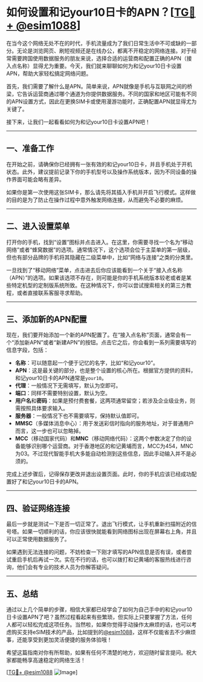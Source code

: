 # 如何设置和记your10日卡的APN？[[TG💪+ @esim1088](https://t.me/s/esim1088)]

在当今这个网络无处不在的时代，手机流量成为了我们日常生活中不可或缺的一部分。无论是浏览网页、刷短视频还是在线办公，都离不开稳定的网络连接。对于经常需要跨国使用数据服务的朋友来说，选择合适的运营商和配置正确的APN（接入点名称）显得尤为重要。今天，我们就来聊聊如何为和记your10日卡设置APN，帮助大家轻松搞定网络问题。

首先，我们需要了解什么是APN。简单来说，APN就像是手机与互联网之间的桥梁，它告诉运营商通过哪个通道为你提供数据服务。不同的国家和地区可能有不同的APN设置方式，因此在更换SIM卡或使用漫游功能时，正确配置APN就显得尤为关键了。

接下来，让我们一起看看如何为和记your10日卡设置APN吧！

---

## 一、准备工作

在开始之前，请确保你已经拥有一张有效的和记your10日卡，并且手机处于开机状态。此外，建议提前记录下你的手机型号以及操作系统版本，因为不同设备的操作界面可能会略有差异。

如果你是第一次使用这张SIM卡，那么请先将其插入手机并开启飞行模式。这样做的目的是为了防止在操作过程中意外触发网络连接，从而避免不必要的麻烦。

---

## 二、进入设置菜单

打开你的手机，找到“设置”图标并点击进入。在这里，你需要寻找一个名为“移动网络”或者“蜂窝数据”的选项。通常情况下，这个选项会位于主菜单的第一层级，但也有部分品牌的手机将其隐藏在二级菜单中，比如“网络与连接”之类的分类里。

一旦找到了“移动网络”菜单，点击进去后你应该能看到一个关于“接入点名称（APN）”的选项。如果该选项不存在，则可能是你的手机系统版本较老或者是某些特定机型的定制版系统所致。在这种情况下，你可以尝试搜索相关的第三方教程，或者直接联系客服寻求帮助。

---

## 三、添加新的APN配置

现在，我们要开始添加一个新的APN配置了。在“接入点名称”页面，通常会有一个“添加新APN”或者“新建APN”的按钮。点击它之后，你会看到一系列需要填写的信息字段，包括：

- **名称**：可以随意起一个便于记忆的名字，比如“和记your10”。
- **APN**：这是最关键的部分，也是整个设置的核心所在。根据官方提供的资料，和记your10日卡的APN通常是`your10`。
- **代理**：一般情况下无需填写，默认为空即可。
- **端口**：同样不需要特别设置，默认为空。
- **用户名**和**密码**：如果是预付费套餐，这两项通常留空；若涉及企业级业务，则需按照具体要求输入。
- **服务器**：一般情况下也不需要填写，保持默认值即可。
- **MMSC**（多媒体消息中心）：用于发送彩信时指向的服务地址，对于普通用户而言，这一步也可以忽略掉。
- **MCC**（移动国家代码）和**MNC**（移动网络代码）：这两个参数决定了你的设备能够识别哪个运营商。对于香港地区的和记黄埔而言，MCC为454，MNC为03。不过现代智能手机大多能自动检测到这些信息，因此手动输入并不是必须的。

完成上述步骤后，记得保存更改并退出设置页面。此时，你的手机应该已经成功配置好了和记your10日卡的APN。

---

## 四、验证网络连接

最后一步就是测试一下是否一切正常了。退出飞行模式，让手机重新扫描附近的信号塔。如果一切顺利的话，你应该很快就能看到网络图标出现在屏幕右上角，并且可以正常使用数据服务了。

如果遇到无法连接的问题，不妨检查一下刚才填写的APN信息是否有误，或者尝试重启手机后再试一次。实在不行的话，也可以拨打和记黄埔的客服热线进行咨询，他们会有专业的技术人员为你解答疑问。

---

## 五、总结

通过以上几个简单的步骤，相信大家都已经学会了如何为自己手中的和记your10日卡设置APN了吧？虽然过程看起来有些繁琐，但实际上只要掌握了方法，任何人都可以轻松完成这项任务。当然啦，如果你觉得手动操作太麻烦的话，也可以考虑购买支持eSIM技术的产品，比如提到的[@esim1088](https://t.me/s/esim1088)，这样不仅能省去不少麻烦事，还能享受到更加灵活便捷的服务体验哦！

希望这篇指南对你有所帮助，如果有任何不清楚的地方，欢迎随时留言提问。祝大家都能畅享高速稳定的网络生活！

[[TG💪+ @esim1088](https://t.me/s/esim1088) ![Image](https://i.postimg.cc/4NQfJmqS/Snipaste-2025-05-13-00-14-12.png)]
